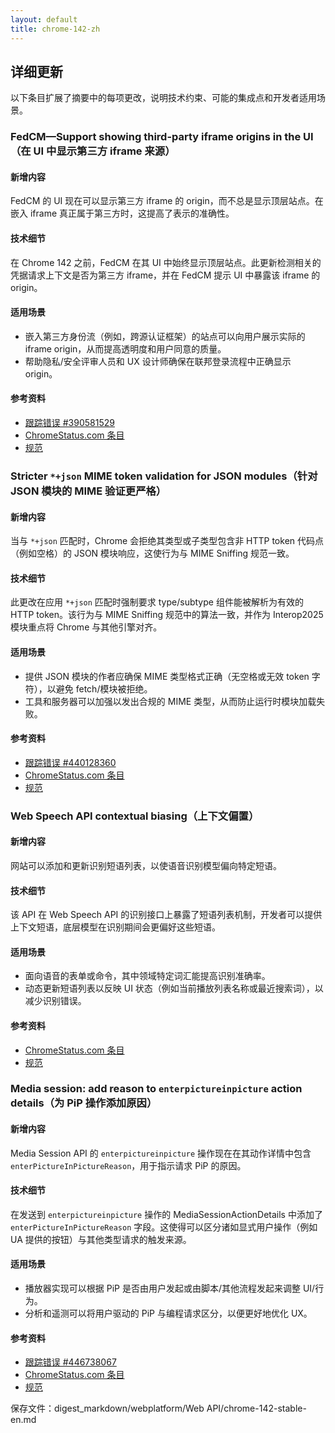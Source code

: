 ```yaml
---
layout: default
title: chrome-142-zh
---
```


## 详细更新

以下条目扩展了摘要中的每项更改，说明技术约束、可能的集成点和开发者适用场景。

### FedCM—Support showing third-party iframe origins in the UI（在 UI 中显示第三方 iframe 来源）

#### 新增内容
FedCM 的 UI 现在可以显示第三方 iframe 的 origin，而不总是显示顶层站点。在嵌入 iframe 真正属于第三方时，这提高了表示的准确性。

#### 技术细节
在 Chrome 142 之前，FedCM 在其 UI 中始终显示顶层站点。此更新检测相关的凭据请求上下文是否为第三方 iframe，并在 FedCM 提示 UI 中暴露该 iframe 的 origin。

#### 适用场景
- 嵌入第三方身份流（例如，跨源认证框架）的站点可以向用户展示实际的 iframe origin，从而提高透明度和用户同意的质量。
- 帮助隐私/安全评审人员和 UX 设计师确保在联邦登录流程中正确显示 origin。

#### 参考资料
- [跟踪错误 #390581529](https://issues.chromium.org/issues/390581529)
- [ChromeStatus.com 条目](https://chromestatus.com/feature/5176474637959168)
- [规范](https://github.com/w3c-fedid/FedCM/pull/774)

### Stricter `*+json` MIME token validation for JSON modules（针对 JSON 模块的 MIME 验证更严格）

#### 新增内容
当与 `*+json` 匹配时，Chrome 会拒绝其类型或子类型包含非 HTTP token 代码点（例如空格）的 JSON 模块响应，这使行为与 MIME Sniffing 规范一致。

#### 技术细节
此更改在应用 `*+json` 匹配时强制要求 type/subtype 组件能被解析为有效的 HTTP token。该行为与 MIME Sniffing 规范中的算法一致，并作为 Interop2025 模块重点将 Chrome 与其他引擎对齐。

#### 适用场景
- 提供 JSON 模块的作者应确保 MIME 类型格式正确（无空格或无效 token 字符），以避免 fetch/模块被拒绝。
- 工具和服务器可以加强以发出合规的 MIME 类型，从而防止运行时模块加载失败。

#### 参考资料
- [跟踪错误 #440128360](https://issues.chromium.org/issues/440128360)
- [ChromeStatus.com 条目](https://chromestatus.com/feature/5182756304846848)
- [规范](https://mimesniff.spec.whatwg.org/#parse-a-mime-type)

### Web Speech API contextual biasing（上下文偏置）

#### 新增内容
网站可以添加和更新识别短语列表，以使语音识别模型偏向特定短语。

#### 技术细节
该 API 在 Web Speech API 的识别接口上暴露了短语列表机制，开发者可以提供上下文短语，底层模型在识别期间会更偏好这些短语。

#### 适用场景
- 面向语音的表单或命令，其中领域特定词汇能提高识别准确率。
- 动态更新短语列表以反映 UI 状态（例如当前播放列表名称或最近搜索词），以减少识别错误。

#### 参考资料
- [ChromeStatus.com 条目](https://chromestatus.com/feature/5225615177023488)
- [规范](https://webaudio.github.io/web-speech-api/#speechreco-phraselist)

### Media session: add reason to `enterpictureinpicture` action details（为 PiP 操作添加原因）

#### 新增内容
Media Session API 的 `enterpictureinpicture` 操作现在在其动作详情中包含 `enterPictureInPictureReason`，用于指示请求 PiP 的原因。

#### 技术细节
在发送到 `enterpictureinpicture` 操作的 MediaSessionActionDetails 中添加了 `enterPictureInPictureReason` 字段。这使得可以区分诸如显式用户操作（例如 UA 提供的按钮）与其他类型请求的触发来源。

#### 适用场景
- 播放器实现可以根据 PiP 是否由用户发起或由脚本/其他流程发起来调整 UI/行为。
- 分析和遥测可以将用户驱动的 PiP 与编程请求区分，以便更好地优化 UX。

#### 参考资料
- [跟踪错误 #446738067](https://issues.chromium.org/issues/446738067)
- [ChromeStatus.com 条目](https://chromestatus.com/feature/6415506970116096)
- [规范](https://github.com/w3c/mediasession/pull/362)

保存文件：digest_markdown/webplatform/Web API/chrome-142-stable-en.md
